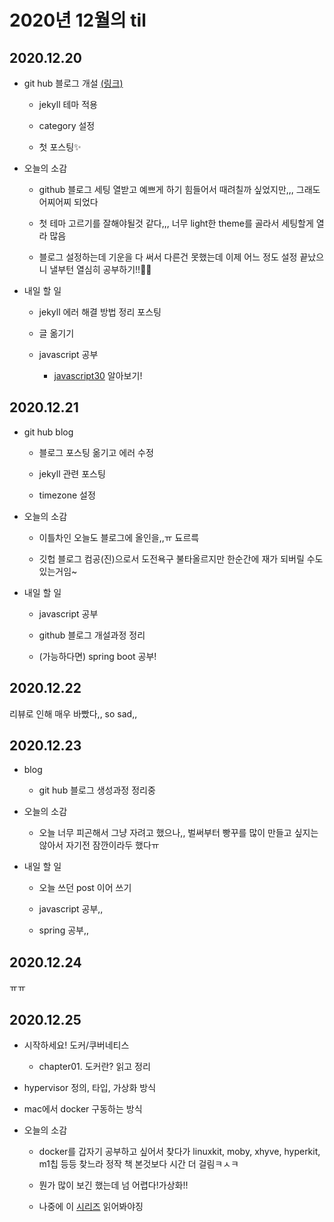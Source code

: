 # 2020년 12월의 til

## 2020.12.20

- git hub 블로그 개설 [(링크)](https://0319easy.github.io/)

  - jekyll 테마 적용

  - category 설정

  - 첫 포스팅✨

- 오늘의 소감

  - github 블로그 세팅 열받고 예쁘게 하기 힘들어서 때려칠까 싶었지만,,, 그래도 어찌어찌 되었다

  - 첫 테마 고르기를 잘해야될것 같다,,, 너무 light한 theme를 골라서 세팅할게 열라 많음

  - 블로그 설정하는데 기운을 다 써서 다른건 못했는데 이제 어느 정도 설정 끝났으니 낼부턴 열심히 공부하기!!👊🏻

- 내일 할 일

  - jekyll 에러 해결 방법 정리 포스팅

  - 글 옮기기

  - javascript 공부

    - [javascript30](https://javascript30.com/) 알아보기!

## 2020.12.21

- git hub blog

  - 블로그 포스팅 옮기고 에러 수정

  - jekyll 관련 포스팅

  - timezone 설정

- 오늘의 소감

  - 이틀차인 오늘도 블로그에 올인을,,ㅠ 됴르륵

  - 깃헙 블로그 컴공(진)으로서 도전욕구 불타올르지만 한순간에 재가 되버릴 수도 있는거임~

- 내일 할 일

  - javascript 공부

  - github 블로그 개설과정 정리

  - (가능하다면) spring boot 공부!

## 2020.12.22

리뷰로 인해 매우 바빴다,, so sad,,

## 2020.12.23

- blog

  - git hub 블로그 생성과정 정리중

- 오늘의 소감

  - 오늘 너무 피곤해서 그냥 자려고 했으나,, 벌써부터 빵꾸를 많이 만들고 싶지는 않아서 자기전 잠깐이라두 했다ㅠ

- 내일 할 일

  - 오늘 쓰던 post 이어 쓰기

  - javascript 공부,,

  - spring 공부,,
  
## 2020.12.24

ㅠㅠ

## 2020.12.25

- 시작하세요! 도커/쿠버네티스

  - chapter01. 도커란? 읽고 정리

- hypervisor 정의, 타입, 가상화 방식

- mac에서 docker 구동하는 방식

- 오늘의 소감

  - docker를 갑자기 공부하고 싶어서 찾다가 linuxkit, moby, xhyve, hyperkit, m1칩 등등 찾느라 정작 책 본것보다 시간 더 걸림ㅋㅅㅋ

  - 뭔가 많이 보긴 했는데 넘 어렵다!가상화!!

  - 나중에 이 [시리즈](https://www.hanbit.co.kr/store/books/look.php?p_code=E5221937817) 읽어봐야징
